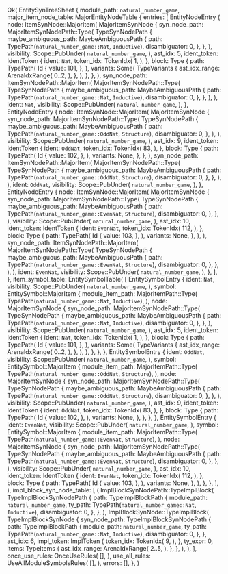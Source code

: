 Ok(
    EntitySynTreeSheet {
        module_path: `natural_number_game`,
        major_item_node_table: MajorEntityNodeTable {
            entries: [
                EntityNodeEntry {
                    node: ItemSynNode::MajorItem(
                        MajorItemSynNode {
                            syn_node_path: MajorItemSynNodePath::Type(
                                TypeSynNodePath {
                                    maybe_ambiguous_path: MaybeAmbiguousPath {
                                        path: TypePath(`natural_number_game::Nat`, `Inductive`),
                                        disambiguator: 0,
                                    },
                                },
                            ),
                            visibility: Scope::PubUnder(
                                `natural_number_game`,
                            ),
                            ast_idx: 5,
                            ident_token: IdentToken {
                                ident: `Nat`,
                                token_idx: TokenIdx(
                                    1,
                                ),
                            },
                            block: Type {
                                path: TypePath(
                                    Id {
                                        value: 101,
                                    },
                                ),
                                variants: Some(
                                    TypeVariants {
                                        ast_idx_range: ArenaIdxRange(
                                            0..2,
                                        ),
                                    },
                                ),
                            },
                        },
                    ),
                    syn_node_path: ItemSynNodePath::MajorItem(
                        MajorItemSynNodePath::Type(
                            TypeSynNodePath {
                                maybe_ambiguous_path: MaybeAmbiguousPath {
                                    path: TypePath(`natural_number_game::Nat`, `Inductive`),
                                    disambiguator: 0,
                                },
                            },
                        ),
                    ),
                    ident: `Nat`,
                    visibility: Scope::PubUnder(
                        `natural_number_game`,
                    ),
                },
                EntityNodeEntry {
                    node: ItemSynNode::MajorItem(
                        MajorItemSynNode {
                            syn_node_path: MajorItemSynNodePath::Type(
                                TypeSynNodePath {
                                    maybe_ambiguous_path: MaybeAmbiguousPath {
                                        path: TypePath(`natural_number_game::OddNat`, `Structure`),
                                        disambiguator: 0,
                                    },
                                },
                            ),
                            visibility: Scope::PubUnder(
                                `natural_number_game`,
                            ),
                            ast_idx: 9,
                            ident_token: IdentToken {
                                ident: `OddNat`,
                                token_idx: TokenIdx(
                                    83,
                                ),
                            },
                            block: Type {
                                path: TypePath(
                                    Id {
                                        value: 102,
                                    },
                                ),
                                variants: None,
                            },
                        },
                    ),
                    syn_node_path: ItemSynNodePath::MajorItem(
                        MajorItemSynNodePath::Type(
                            TypeSynNodePath {
                                maybe_ambiguous_path: MaybeAmbiguousPath {
                                    path: TypePath(`natural_number_game::OddNat`, `Structure`),
                                    disambiguator: 0,
                                },
                            },
                        ),
                    ),
                    ident: `OddNat`,
                    visibility: Scope::PubUnder(
                        `natural_number_game`,
                    ),
                },
                EntityNodeEntry {
                    node: ItemSynNode::MajorItem(
                        MajorItemSynNode {
                            syn_node_path: MajorItemSynNodePath::Type(
                                TypeSynNodePath {
                                    maybe_ambiguous_path: MaybeAmbiguousPath {
                                        path: TypePath(`natural_number_game::EvenNat`, `Structure`),
                                        disambiguator: 0,
                                    },
                                },
                            ),
                            visibility: Scope::PubUnder(
                                `natural_number_game`,
                            ),
                            ast_idx: 10,
                            ident_token: IdentToken {
                                ident: `EvenNat`,
                                token_idx: TokenIdx(
                                    112,
                                ),
                            },
                            block: Type {
                                path: TypePath(
                                    Id {
                                        value: 103,
                                    },
                                ),
                                variants: None,
                            },
                        },
                    ),
                    syn_node_path: ItemSynNodePath::MajorItem(
                        MajorItemSynNodePath::Type(
                            TypeSynNodePath {
                                maybe_ambiguous_path: MaybeAmbiguousPath {
                                    path: TypePath(`natural_number_game::EvenNat`, `Structure`),
                                    disambiguator: 0,
                                },
                            },
                        ),
                    ),
                    ident: `EvenNat`,
                    visibility: Scope::PubUnder(
                        `natural_number_game`,
                    ),
                },
            ],
        },
        item_symbol_table: EntitySymbolTable(
            [
                EntitySymbolEntry {
                    ident: `Nat`,
                    visibility: Scope::PubUnder(
                        `natural_number_game`,
                    ),
                    symbol: EntitySymbol::MajorItem {
                        module_item_path: MajorItemPath::Type(
                            TypePath(`natural_number_game::Nat`, `Inductive`),
                        ),
                        node: MajorItemSynNode {
                            syn_node_path: MajorItemSynNodePath::Type(
                                TypeSynNodePath {
                                    maybe_ambiguous_path: MaybeAmbiguousPath {
                                        path: TypePath(`natural_number_game::Nat`, `Inductive`),
                                        disambiguator: 0,
                                    },
                                },
                            ),
                            visibility: Scope::PubUnder(
                                `natural_number_game`,
                            ),
                            ast_idx: 5,
                            ident_token: IdentToken {
                                ident: `Nat`,
                                token_idx: TokenIdx(
                                    1,
                                ),
                            },
                            block: Type {
                                path: TypePath(
                                    Id {
                                        value: 101,
                                    },
                                ),
                                variants: Some(
                                    TypeVariants {
                                        ast_idx_range: ArenaIdxRange(
                                            0..2,
                                        ),
                                    },
                                ),
                            },
                        },
                    },
                },
                EntitySymbolEntry {
                    ident: `OddNat`,
                    visibility: Scope::PubUnder(
                        `natural_number_game`,
                    ),
                    symbol: EntitySymbol::MajorItem {
                        module_item_path: MajorItemPath::Type(
                            TypePath(`natural_number_game::OddNat`, `Structure`),
                        ),
                        node: MajorItemSynNode {
                            syn_node_path: MajorItemSynNodePath::Type(
                                TypeSynNodePath {
                                    maybe_ambiguous_path: MaybeAmbiguousPath {
                                        path: TypePath(`natural_number_game::OddNat`, `Structure`),
                                        disambiguator: 0,
                                    },
                                },
                            ),
                            visibility: Scope::PubUnder(
                                `natural_number_game`,
                            ),
                            ast_idx: 9,
                            ident_token: IdentToken {
                                ident: `OddNat`,
                                token_idx: TokenIdx(
                                    83,
                                ),
                            },
                            block: Type {
                                path: TypePath(
                                    Id {
                                        value: 102,
                                    },
                                ),
                                variants: None,
                            },
                        },
                    },
                },
                EntitySymbolEntry {
                    ident: `EvenNat`,
                    visibility: Scope::PubUnder(
                        `natural_number_game`,
                    ),
                    symbol: EntitySymbol::MajorItem {
                        module_item_path: MajorItemPath::Type(
                            TypePath(`natural_number_game::EvenNat`, `Structure`),
                        ),
                        node: MajorItemSynNode {
                            syn_node_path: MajorItemSynNodePath::Type(
                                TypeSynNodePath {
                                    maybe_ambiguous_path: MaybeAmbiguousPath {
                                        path: TypePath(`natural_number_game::EvenNat`, `Structure`),
                                        disambiguator: 0,
                                    },
                                },
                            ),
                            visibility: Scope::PubUnder(
                                `natural_number_game`,
                            ),
                            ast_idx: 10,
                            ident_token: IdentToken {
                                ident: `EvenNat`,
                                token_idx: TokenIdx(
                                    112,
                                ),
                            },
                            block: Type {
                                path: TypePath(
                                    Id {
                                        value: 103,
                                    },
                                ),
                                variants: None,
                            },
                        },
                    },
                },
            ],
        ),
        impl_block_syn_node_table: [
            (
                ImplBlockSynNodePath::TypeImplBlock(
                    TypeImplBlockSynNodePath {
                        path: TypeImplBlockPath {
                            module_path: `natural_number_game`,
                            ty_path: TypePath(`natural_number_game::Nat`, `Inductive`),
                            disambiguator: 0,
                        },
                    },
                ),
                ImplBlockSynNode::TypeImplBlock(
                    TypeImplBlockSynNode {
                        syn_node_path: TypeImplBlockSynNodePath {
                            path: TypeImplBlockPath {
                                module_path: `natural_number_game`,
                                ty_path: TypePath(`natural_number_game::Nat`, `Inductive`),
                                disambiguator: 0,
                            },
                        },
                        ast_idx: 6,
                        impl_token: ImplToken {
                            token_idx: TokenIdx(
                                9,
                            ),
                        },
                        ty_expr: 0,
                        items: TypeItems {
                            ast_idx_range: ArenaIdxRange(
                                2..5,
                            ),
                        },
                    },
                ),
            ),
        ],
        once_use_rules: OnceUseRules(
            [],
        ),
        use_all_rules: UseAllModuleSymbolsRules(
            [],
        ),
        errors: [],
    },
)